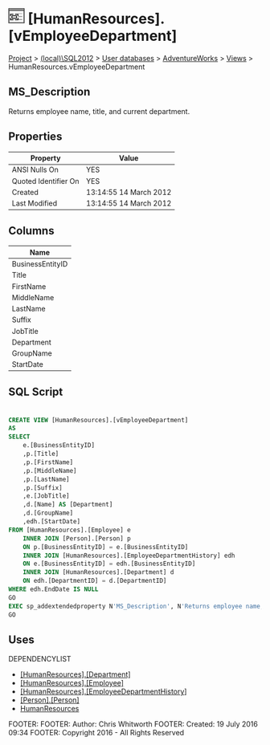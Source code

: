 
# ![Views](../../../../Images/View32.png) [HumanResources].[vEmployeeDepartment]

[Project](../../../../index.md) > [(local)\\SQL2012](../../../index.md) > [User databases](../../index.md) > [AdventureWorks](../index.md) > [Views](Views_.md) > HumanResources.vEmployeeDepartment

## <a name="#description"></a>MS_Description
Returns employee name, title, and current department.
## <a name="#properties"></a>Properties

| Property | Value |
|---|---|
| ANSI Nulls On | YES |
| Quoted Identifier On | YES |
| Created | 13:14:55 14 March 2012 |
| Last Modified | 13:14:55 14 March 2012 |


## <a name="#columns"></a>Columns

| Name |
|---|
| BusinessEntityID |
| Title |
| FirstName |
| MiddleName |
| LastName |
| Suffix |
| JobTitle |
| Department |
| GroupName |
| StartDate |


## <a name="#sqlscript"></a>SQL Script
```sql

CREATE VIEW [HumanResources].[vEmployeeDepartment] 
AS 
SELECT 
    e.[BusinessEntityID] 
    ,p.[Title] 
    ,p.[FirstName] 
    ,p.[MiddleName] 
    ,p.[LastName] 
    ,p.[Suffix] 
    ,e.[JobTitle]
    ,d.[Name] AS [Department] 
    ,d.[GroupName] 
    ,edh.[StartDate] 
FROM [HumanResources].[Employee] e
	INNER JOIN [Person].[Person] p
	ON p.[BusinessEntityID] = e.[BusinessEntityID]
    INNER JOIN [HumanResources].[EmployeeDepartmentHistory] edh 
    ON e.[BusinessEntityID] = edh.[BusinessEntityID] 
    INNER JOIN [HumanResources].[Department] d 
    ON edh.[DepartmentID] = d.[DepartmentID] 
WHERE edh.EndDate IS NULL
GO
EXEC sp_addextendedproperty N'MS_Description', N'Returns employee name, title, and current department.', 'SCHEMA', N'HumanResources', 'VIEW', N'vEmployeeDepartment', NULL, NULL
GO

```

## <a name="#uses"></a>Uses
DEPENDENCYLIST
* [[HumanResources].[Department]](../Tables/Department.md)
* [[HumanResources].[Employee]](../Tables/Employee.md)
* [[HumanResources].[EmployeeDepartmentHistory]](../Tables/EmployeeDepartmentHistory.md)
* [[Person].[Person]](../Tables/Person.md)
* [HumanResources](../Security/Schemas/HumanResources.md)

FOOTER: FOOTER: Author:  Chris Whitworth
FOOTER: Created: 19 July 2016 09:34
FOOTER: Copyright 2016 - All Rights Reserved

